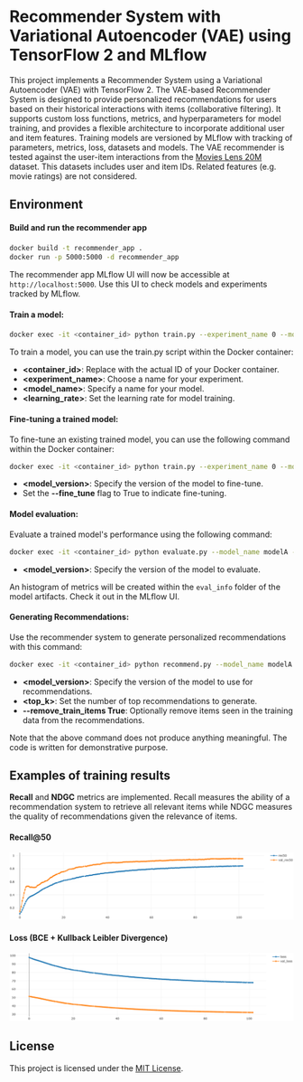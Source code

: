 # Recommender System with Variational Autoencoder (VAE) using TensorFlow 2 and MLflow

This project implements a Recommender System using a Variational Autoencoder (VAE) with 
TensorFlow 2. The VAE-based Recommender System is designed to provide personalized 
recommendations for users based on their historical interactions with items (collaborative 
filtering). It supports
custom loss functions, metrics, and hyperparameters for model training, and provides a 
flexible architecture to incorporate additional user and item features. Training models are
versioned by MLflow with tracking of parameters, metrics, loss, datasets and models. The 
VAE recommender is tested against the user-item interactions from the 
[Movies Lens 20M](https://grouplens.org/datasets/movielens/20m/) dataset. This datasets 
includes user and item IDs. Related features (e.g. movie ratings)
are not considered.

## Environment

#### Build and run the recommender app
```bash
docker build -t recommender_app .
docker run -p 5000:5000 -d recommender_app
```

The recommender app MLflow UI will now be accessible at `http://localhost:5000`. Use this UI to
check models and experiments tracked by MLflow.

#### Train a model:
```bash
docker exec -it <container_id> python train.py --experiment_name 0 --model_name modelA --learning_rate 1e-4
```
To train a model, you can use the train.py script within the Docker container:

* **<container_id>**: Replace with the actual ID of your Docker container.
* **<experiment_name>**: Choose a name for your experiment.
* **<model_name>**: Specify a name for your model.
* **<learning_rate>**: Set the learning rate for model training.

#### Fine-tuning a trained model:
To fine-tune an existing trained model, you can use the following command within the Docker container:
```bash
docker exec -it <container_id> python train.py --experiment_name 0 --model_name modelA --model_version 2 --fine_tune True
```
* **<model_version>**: Specify the version of the model to fine-tune.
* Set the **--fine_tune** flag to True to indicate fine-tuning.

#### Model evaluation:
Evaluate a trained model's performance using the following command:
```bash
docker exec -it <container_id> python evaluate.py --model_name modelA --model_version 3   
```
* **<model_version>**: Specify the version of the model to evaluate.

An histogram of metrics will be created within the `eval_info` folder of the model artifacts.
Check it out in the MLflow UI.

#### Generating Recommendations:
Use the recommender system to generate personalized recommendations with this command:
```bash
docker exec -it <container_id> python recommend.py --model_name modelA --model_version 3 --top_k 10 --remove_train_items True
```
* **<model_version>**: Specify the version of the model to use for recommendations.
* **<top_k>**: Set the number of top recommendations to generate.
* **--remove_train_items True**: Optionally remove items seen in the training data from the recommendations.

Note that the above command does not produce anything meaningful. The code is written for
demonstrative purpose.

## Examples of training results

**Recall** and **NDGC** metrics are implemented. Recall measures the ability of a recommendation system to 
retrieve all relevant items while NDGC measures the quality of recommendations given the relevance 
of items. 

#### Recall@50
![app_demo](./figures/rec50.png)

#### Loss (BCE + Kullback Leibler Divergence)
![app_demo](./figures/loss.png)

## License
This project is licensed under the [MIT License](LICENSE).